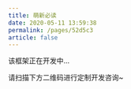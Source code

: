 ```yaml
---
title: 萌新必读
date: 2020-05-11 13:59:38
permalink: /pages/52d5c3
article: false
---
```


该框架正在开发中...

请扫描下方二维码进行定制开发咨询~

<img :src="$withBase('/img/qrcode/gzh.jpg')"  style="width:180px;" />